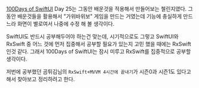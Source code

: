 [100Days of SwiftUI](https://www.hackingwithswift.com/100/swiftui) Day 25는 그동안 배운것을 적용해서 만들어보는 첼린지였다.
그동안 배운것들을 활용해서 "가위바위보" 게임을 만드는 거였는데 기능에 충실하게 만드느라 
화면이 별로여서 나중에 수정 해 볼 생각이다.

SwiftUI도 반드시 공부해두어야 하는건 맞는데, 
시기적으로도 그렇고 SwiftUI와 RxSwift 중 어느 것에 먼저 집중해서 공부할 필요가 있는지 
고민 했을 때에는 RxSwift 인것 같다. 
그래서 100Days of SwiftUI는 잠시 미루고 RxSwift를 집중적으로 공부할 생각이다.

저번에 공부했던 곰튀김님의 `RxSwift+MVVM 4시간에 끝내기`가 시즌0과 시즌1도 있다고 해서 
찾아보고 정리하려고 한다.